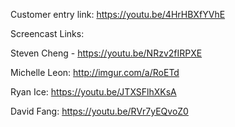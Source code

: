 Customer entry link:
https://youtu.be/4HrHBXfYVhE

Screencast Links:

Steven Cheng - https://youtu.be/NRzv2fIRPXE

Michelle Leon: http://imgur.com/a/RoETd

Ryan Ice: https://youtu.be/JTXSFlhXKsA

David Fang: https://youtu.be/RVr7yEQvoZ0
